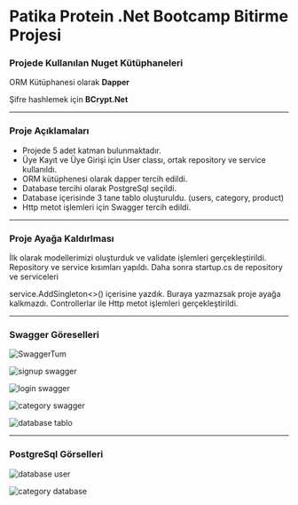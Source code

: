 # Patika Protein .Net Bootcamp Bitirme Projesi

### Projede Kullanılan Nuget Kütüphaneleri
ORM Kütüphanesi olarak **Dapper**


Şifre hashlemek için **BCrypt.Net**
******
### Proje Açıklamaları
* Projede 5 adet katman bulunmaktadır.
* Üye Kayıt ve Üye Girişi için User classı, ortak repository ve service kullanıldı.
* ORM kütüphenesi olarak dapper tercih edildi.
* Database tercihi olarak PostgreSql seçildi.
* Database içerisinde 3 tane tablo oluşturuldu. (users, category, product)
* Http metot işlemleri için Swagger tercih edildi.

*******
### Proje Ayağa Kaldırlması

İlk olarak modellerimizi oluşturduk ve validate işlemleri gerçekleştirildi. Repository ve service kısımları yapıldı. Daha sonra startup.cs de repository ve serviceleri

service.AddSingleton<>() içerisine yazdık. Buraya yazmazsak proje ayağa kalkmazdı. Controllerlar ile Http metot işlemleri gerçekleştirildi.

*******
### Swagger Göreselleri


![SwaggerTum](https://user-images.githubusercontent.com/83821699/185810542-c87fa457-796b-4ffc-8da0-2f7e1db5c8aa.PNG)



![signup swagger](https://user-images.githubusercontent.com/83821699/185810740-3e680ef8-e526-4739-af00-bba925326bd9.PNG)


![login swagger](https://user-images.githubusercontent.com/83821699/185810810-32e4433f-ef4c-4d5d-b7a9-87ae48cf4554.PNG)


![category swagger](https://user-images.githubusercontent.com/83821699/185810822-dc2a40b7-4da8-427c-b0ed-46ee06600bce.PNG)
 
 
![database tablo](https://user-images.githubusercontent.com/83821699/185811946-6146108a-f642-433b-8a1b-ddf1e8a8a18a.PNG)

*****

### PostgreSql Görselleri

![database user](https://user-images.githubusercontent.com/83821699/185810860-f2db9153-1570-4753-92f2-98544553cd5d.PNG)


![category database](https://user-images.githubusercontent.com/83821699/185811386-e95c3a30-e752-4a91-82a0-eafa11b19556.PNG)


